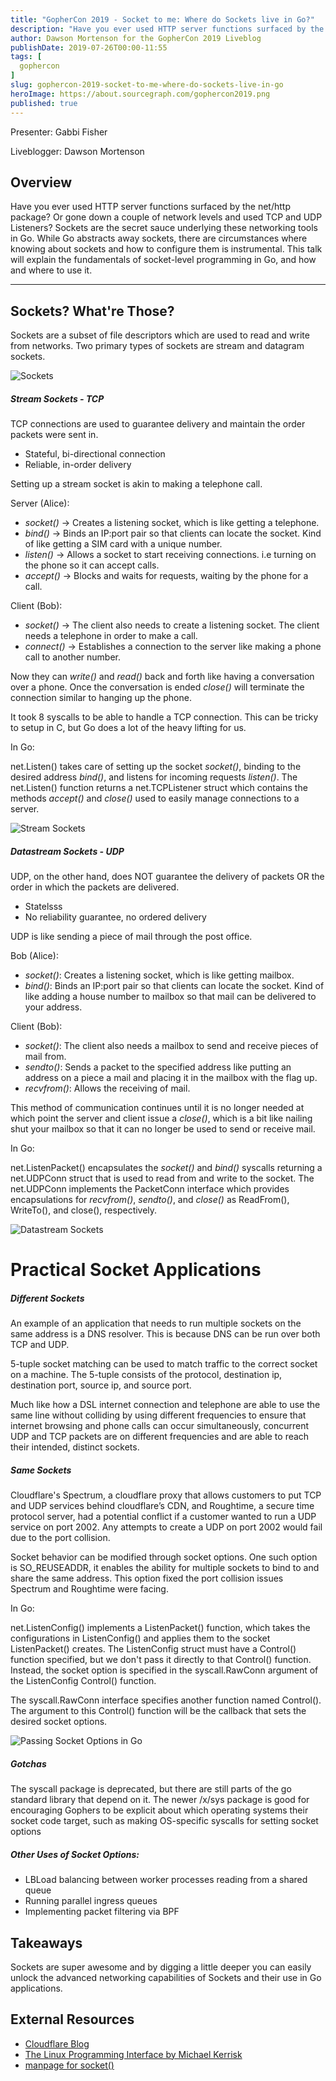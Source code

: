 ```yaml
---
title: "GopherCon 2019 - Socket to me: Where do Sockets live in Go?"
description: "Have you ever used HTTP server functions surfaced by the net/http package? Or gone down a couple of network levels and used TCP and UDP Listeners? Sockets are the secret sauce underlying these networking tools in Go. While Go abstracts away sockets, there are circumstances where knowing about sockets and how to configure them is instrumental. This talk will explain the fundamentals of socket-level programming in Go, and how and where to use it."
author: Dawson Mortenson for the GopherCon 2019 Liveblog
publishDate: 2019-07-26T00:00-11:55
tags: [
  gophercon
]
slug: gophercon-2019-socket-to-me-where-do-sockets-live-in-go
heroImage: https://about.sourcegraph.com/gophercon2019.png
published: true
---
```


Presenter: Gabbi Fisher

Liveblogger: Dawson Mortenson

## Overview

Have you ever used HTTP server functions surfaced by the net/http package? Or gone down a couple of network levels and used TCP and UDP Listeners? Sockets are the secret sauce underlying these networking tools in Go. While Go abstracts away sockets, there are circumstances where knowing about sockets and how to configure them is instrumental. This talk will explain the fundamentals of socket-level programming in Go, and how and where to use it.

---

## Sockets? What're Those?

Sockets are a subset of file descriptors which are used to read and write from networks. Two primary types of sockets are stream and datagram sockets.

![Sockets](/gophercon-2019/gophercon-2019-sockets-what-are-those.png "Sockets? What're Those?")

##### Stream Sockets - TCP
TCP connections are used to guarantee delivery and maintain the order packets were sent in.
* Stateful, bi-directional connection
* Reliable, in-order delivery

Setting up a stream socket is akin to making a telephone call.

Server (Alice):
* _socket()_ -> Creates a listening socket, which is like getting a telephone.
* _bind()_ -> Binds an IP:port pair so that clients can locate the socket. Kind of like getting a SIM card with a unique number.
* _listen()_ -> Allows a socket to start receiving connections. i.e turning on the phone so it can accept calls.
* _accept()_ -> Blocks and waits for requests, waiting by the phone for a call.

Client (Bob):
* _socket()_ -> The client also needs to create a listening socket. The client needs a telephone in order to make a call.
* _connect()_ -> Establishes a connection to the server like making a phone call to another number.  

Now they can _write()_ and _read()_ back and forth like having a conversation over a phone.
Once the conversation is ended _close()_ will terminate the connection similar to hanging up the phone.

It took 8 syscalls to be able to handle a TCP connection. This can be tricky to setup in C, but Go does a lot of the heavy lifting for us.

In Go:

net.Listen() takes care of setting up the socket _socket()_, binding to the desired address _bind()_, and listens for incoming requests _listen()_. The net.Listen() function returns a net.TCPListener struct which contains the methods _accept()_ and _close()_ used to easily manage connections to a server.

![Stream Sockets](/gophercon-2019/gophercon-2019-stream-socket-diagram.png "Stream Sockets is like making a phone call")

##### Datastream Sockets - UDP
UDP, on the other hand, does NOT guarantee the delivery of packets OR the order in which the packets are delivered.
* Statelsss 
* No reliability guarantee, no ordered delivery

UDP is like sending a piece of mail through the post office.

Bob (Alice):
* _socket()_: Creates a listening socket, which is like getting mailbox.
* _bind()_: Binds an IP:port pair so that clients can locate the socket. Kind of like adding a house number to mailbox so that mail can be delivered to your address.

Client (Bob):
* _socket()_: The client also needs a mailbox to send and receive pieces of mail from.
* _sendto()_: Sends a packet to the specified address like putting an address on a piece a mail and placing it in the mailbox with the flag up.
* _recvfrom()_: Allows the receiving of mail.

This method of communication continues until it is no longer needed at which point the server and client issue a _close()_, which is a bit like nailing shut your mailbox so that it can no longer be used to send or receive mail.

In Go:

net.ListenPacket() encapsulates the _socket()_ and _bind()_ syscalls returning a net.UDPConn struct that is used to read from and write to the socket. The net.UDPConn implements the PacketConn interface which provides encapsulations for _recvfrom()_, _sendto()_, and _close()_ as ReadFrom(), WriteTo(), and close(), respectively. 

![Datastream Sockets](/gophercon-2019/gophercon-2019-datastream-diagram.png "Datastream communication is like communicating through postal mail")

# Practical Socket Applications
##### Different Sockets
An example of an application that needs to run multiple sockets on the same address is a DNS resolver. This is because DNS can be run over both TCP and UDP. 

5-tuple socket matching can be used to match traffic to the correct socket on a machine. The 5-tuple consists of the protocol, destination ip, destination port, source ip, and source port. 

Much like how a DSL internet connection and telephone are able to use the same line without colliding by using different frequencies to ensure that internet browsing and phone calls can occur simultaneously, concurrent UDP and TCP packets are on different frequencies and are able to reach their intended, distinct sockets.

##### Same Sockets
Cloudflare's Spectrum, a cloudflare proxy that allows customers to put TCP and UDP services behind cloudflare’s CDN, and Roughtime, a secure time protocol server, had a potential conflict if a customer wanted to run a UDP service on port 2002. Any attempts to create a UDP on port 2002 would fail due to the port collision. 

Socket behavior can be modified through socket options. One such option is SO_REUSEADDR, it enables the ability for multiple sockets to bind to and share the same address. This option fixed the port collision issues Spectrum and Roughtime were facing.

In Go:

net.ListenConfig() implements a ListenPacket() function, which takes the configurations in ListenConfig() and applies them to the socket ListenPacket() creates. The ListenConfig struct must have a Control() function specified, but we don't pass it directly to that Control() function. Instead, the socket option is specified in the syscall.RawConn argument of the ListenConfig Control() function.

The syscall.RawConn interface specifies another function named Control(). The argument to this Control() function will be the callback that sets the desired socket options.

![Passing Socket Options in Go](/gophercon-2019/gophercon-2019-passing-socket-options-in-go.png)

##### Gotchas
The syscall package is deprecated, but there are still parts of the go standard library that depend on it. The newer /x/sys package is good for encouraging Gophers to be explicit about which operating systems their socket code target, such as making OS-specific syscalls for setting socket options

##### Other Uses of Socket Options:
* LBLoad balancing between worker processes reading from a shared queue
* Running parallel ingress queues
* Implementing packet filtering via BPF 

## Takeaways
Sockets are super awesome and by digging a little deeper you can easily unlock the advanced networking capabilities of Sockets and their use in Go applications.

## External Resources
* [Cloudflare Blog](https://blog.cloudflare.com/)
* [The Linux Programming Interface by Michael Kerrisk](https://en.wikipedia.org/wiki/The_Linux_Programming_Interface)
* [manpage for socket()](http://man7.org/linux/man-pages/man7/socket.7.html)